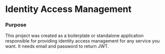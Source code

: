 # Identity Access Management  

### Purpose

This project was created as a boilerplate or standalone application responsible for providing identity access management for any service you want.
It needs email and password to return JWT.   